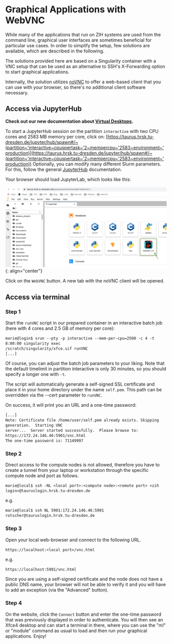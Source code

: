 # Graphical Applications with WebVNC

While many of the applications that run on ZIH systems are used from the command line,
graphical user interfaces are sometimes beneficial for particular use cases.
In order to simplify the setup, few solutions are available, which are described in the following.

The solutions provided here are based on a Singularity container with a VNC setup that can be
used as an alternative to SSH's X-Forwarding option to start graphical applications.

Internally, the solution utilizes [noVNC](https://novnc.com) to offer a web-based client that you
can use with your browser, so there's no additional client software necessary.

## Access via JupyterHub

**Check out our new documentation about [Virtual Desktops](../software/virtual_desktops.md).**

To start a JupyterHub session on the partition `interactive` with two CPU
cores and 2583 MB memory per core, click on: [https://taurus.hrsk.tu-dresden.de/jupyter/hub/spawn#/~(partition~'interactive~cpuspertask~'2~mempercpu~'2583~environment~'production)](https://taurus.hrsk.tu-dresden.de/jupyter/hub/spawn#/~(partition~'interactive~cpuspertask~'2~mempercpu~'2583~environment~'production))
Optionally, you can modify many different Slurm parameters.
For this, follow the general [JupyterHub](../access/jupyterhub.md) documentation.

Your browser should load JupyterLab, which looks like this:

![JupyterLab and WebVNC](misc/jupyterlab_and_webvnc.png)
{: align="center"}

Click on the `WebVNC` button. A new tab with the noVNC client will be opened.

## Access via terminal

### Step 1

Start the `runVNC` script in our prepared container in an interactive batch job (here with 4 cores
and 2.5 GB of memory per core):

```console
marie@login$ srun --pty -p interactive --mem-per-cpu=2500 -c 4 -t 8:00:00 singularity exec
/scratch/singularity/xfce.sif runVNC
[...]
```

Of course, you can adjust the batch job parameters to your liking. Note that the default timelimit
in partition interactive is only 30 minutes, so you should specify a longer one with `-t`.

The script will automatically generate a self-signed SSL certificate and place it in your home
directory under the name `self.pem`. This path can be overridden via the --cert parameter to
`runVNC`.

On success, it will print you an URL and a one-time password:

```console
[...]
Note: Certificate file /home/user/self.pem already exists. Skipping generation.  Starting VNC
server...  Server started successfully.  Please browse to: https://172.24.146.46:5901/vnc.html
The one-time password is: 71149997
```

### Step 2

Direct access to the compute nodes is not allowed, therefore you have to create a tunnel from your
laptop or workstation through the specific compute node and port as follows.

```console
marie@local$ ssh -NL <local port>:<compute node>:<remote port> <zih login>@tauruslogin.hrsk.tu-dresden.de
```

e.g.

```console
marie@local$ ssh NL 5901:172.24.146.46:5901 rotscher@tauruslogin.hrsk.tu-dresden.de
```

### Step 3

Open your local web-browser and connect to the following URL.

```
https://localhost:<local port>/vnc.html
```

e.g.

```
https://localhost:5901/vnc.html
```

Since you are using a self-signed certificate and the node does not have a public DNS name, your
browser will not be able to verify it and you will have to add an exception (via the "Advanced"
button).

### Step 4

On the website, click the `Connect` button and enter the one-time password that was previously
displayed in order to authenticate. You will then see an Xfce4 desktop and can start a terminal in
there, where you can use the "ml" or "module" command as usual to load and then run your graphical
applications. Enjoy!
